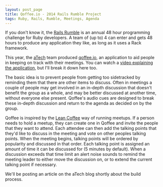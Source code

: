 ```yaml
---
layout: post_page
title: Qoffee.io - 2014 Rails Rumble Project
tags: Ruby, Rails, Rumble, Meetings, Agenda
---
```


If you don't know it, the [Rails Rumble](http://railsrumble.com) is an annual 48 hour programming challenge for Ruby developers. A team of (up to) 4 can enter and gets 48 hours to produce any application they like, as long as it uses a Rack framework.

This year, the [aTech](https://atechmedia.com) team produced [qoffee.io](qoffee.io), an application to aid people in keeping on track with their meetings. You can watch a [video explaining the application](http://vimeo.com/109388193), but I'll break it down here too.

The basic idea is to prevent people from getting too sidetracked by reminding them that there are other items to discuss. Often in meetings a couple of people may get involved in an in-depth discussion that doesn't benefit the group as a whole, and may be better discussed at another time, without everyone else present. Qoffee's audio cues are designed to break these in-depth discussion and return to the agenda as decided on by the group.

Qoffee is inspired by the [Lean Coffee](http://leancoffee.org/) way of running meetups. If a person needs to hold a meetup, they can create one in Qoffee and invite the people that they want to attend. Each attendee can then add the talking points that they'd like to discuss in the meeting and vote on other peoples talking points. When the meeting begins, talking points will be ordered by popularity and discussed in that order. Each talking point is assigned an amount of time it can be discussed for (5 minutes by default). When a discussion exceeds that time limit an alert noise sounds to remind the meeting leader to either move the discussion on, or to extend the current talking point if necessary.

We'll be posting an article on the aTech blog shortly about the build process.
